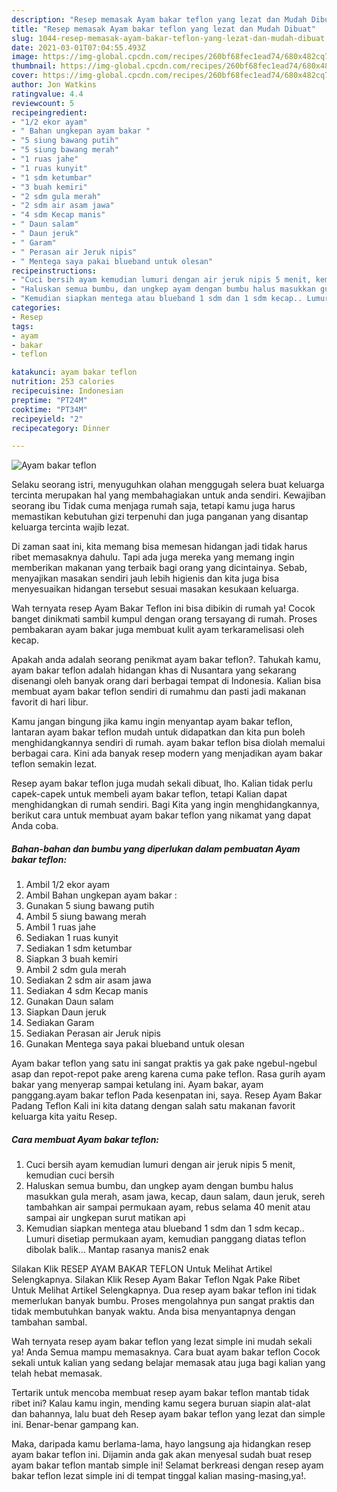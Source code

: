 ```yaml
---
description: "Resep memasak Ayam bakar teflon yang lezat dan Mudah Dibuat"
title: "Resep memasak Ayam bakar teflon yang lezat dan Mudah Dibuat"
slug: 1044-resep-memasak-ayam-bakar-teflon-yang-lezat-dan-mudah-dibuat
date: 2021-03-01T07:04:55.493Z
image: https://img-global.cpcdn.com/recipes/260bf68fec1ead74/680x482cq70/ayam-bakar-teflon-foto-resep-utama.jpg
thumbnail: https://img-global.cpcdn.com/recipes/260bf68fec1ead74/680x482cq70/ayam-bakar-teflon-foto-resep-utama.jpg
cover: https://img-global.cpcdn.com/recipes/260bf68fec1ead74/680x482cq70/ayam-bakar-teflon-foto-resep-utama.jpg
author: Jon Watkins
ratingvalue: 4.4
reviewcount: 5
recipeingredient:
- "1/2 ekor ayam"
- " Bahan ungkepan ayam bakar "
- "5 siung bawang putih"
- "5 siung bawang merah"
- "1 ruas jahe"
- "1 ruas kunyit"
- "1 sdm ketumbar"
- "3 buah kemiri"
- "2 sdm gula merah"
- "2 sdm air asam jawa"
- "4 sdm Kecap manis"
- " Daun salam"
- " Daun jeruk"
- " Garam"
- " Perasan air Jeruk nipis"
- " Mentega saya pakai blueband untuk olesan"
recipeinstructions:
- "Cuci bersih ayam kemudian lumuri dengan air jeruk nipis 5 menit, kemudian cuci bersih"
- "Haluskan semua bumbu, dan ungkep ayam dengan bumbu halus masukkan gula merah, asam jawa, kecap, daun salam, daun jeruk, sereh tambahkan air sampai permukaan ayam, rebus selama 40 menit atau sampai air ungkepan surut matikan api"
- "Kemudian siapkan mentega atau blueband 1 sdm dan 1 sdm kecap.. Lumuri disetiap permukaan ayam, kemudian panggang diatas teflon dibolak balik... Mantap rasanya manis2 enak"
categories:
- Resep
tags:
- ayam
- bakar
- teflon

katakunci: ayam bakar teflon 
nutrition: 253 calories
recipecuisine: Indonesian
preptime: "PT24M"
cooktime: "PT34M"
recipeyield: "2"
recipecategory: Dinner

---
```



![Ayam bakar teflon](https://img-global.cpcdn.com/recipes/260bf68fec1ead74/680x482cq70/ayam-bakar-teflon-foto-resep-utama.jpg)

Selaku seorang istri, menyuguhkan olahan menggugah selera buat keluarga tercinta merupakan hal yang membahagiakan untuk anda sendiri. Kewajiban seorang ibu Tidak cuma menjaga rumah saja, tetapi kamu juga harus memastikan kebutuhan gizi terpenuhi dan juga panganan yang disantap keluarga tercinta wajib lezat.

Di zaman  saat ini, kita memang bisa memesan hidangan jadi tidak harus ribet memasaknya dahulu. Tapi ada juga mereka yang memang ingin memberikan makanan yang terbaik bagi orang yang dicintainya. Sebab, menyajikan masakan sendiri jauh lebih higienis dan kita juga bisa menyesuaikan hidangan tersebut sesuai masakan kesukaan keluarga. 

Wah ternyata resep Ayam Bakar Teflon ini bisa dibikin di rumah ya! Cocok banget dinikmati sambil kumpul dengan orang tersayang di rumah. Proses pembakaran ayam bakar juga membuat kulit ayam terkaramelisasi oleh kecap.

Apakah anda adalah seorang penikmat ayam bakar teflon?. Tahukah kamu, ayam bakar teflon adalah hidangan khas di Nusantara yang sekarang disenangi oleh banyak orang dari berbagai tempat di Indonesia. Kalian bisa membuat ayam bakar teflon sendiri di rumahmu dan pasti jadi makanan favorit di hari libur.

Kamu jangan bingung jika kamu ingin menyantap ayam bakar teflon, lantaran ayam bakar teflon mudah untuk didapatkan dan kita pun boleh menghidangkannya sendiri di rumah. ayam bakar teflon bisa diolah memalui berbagai cara. Kini ada banyak resep modern yang menjadikan ayam bakar teflon semakin lezat.

Resep ayam bakar teflon juga mudah sekali dibuat, lho. Kalian tidak perlu capek-capek untuk membeli ayam bakar teflon, tetapi Kalian dapat menghidangkan di rumah sendiri. Bagi Kita yang ingin menghidangkannya, berikut cara untuk membuat ayam bakar teflon yang nikamat yang dapat Anda coba.

<!--inarticleads1-->

##### Bahan-bahan dan bumbu yang diperlukan dalam pembuatan Ayam bakar teflon:

1. Ambil 1/2 ekor ayam
1. Ambil  Bahan ungkepan ayam bakar :
1. Gunakan 5 siung bawang putih
1. Ambil 5 siung bawang merah
1. Ambil 1 ruas jahe
1. Sediakan 1 ruas kunyit
1. Sediakan 1 sdm ketumbar
1. Siapkan 3 buah kemiri
1. Ambil 2 sdm gula merah
1. Sediakan 2 sdm air asam jawa
1. Sediakan 4 sdm Kecap manis
1. Gunakan  Daun salam
1. Siapkan  Daun jeruk
1. Sediakan  Garam
1. Sediakan  Perasan air Jeruk nipis
1. Gunakan  Mentega saya pakai blueband untuk olesan


Ayam bakar teflon yang satu ini sangat praktis ya gak pake ngebul-ngebul asap dan repot-repot pake areng karena cuma pake teflon. Rasa gurih ayam bakar yang menyerap sampai ketulang ini. Ayam bakar, ayam panggang.ayam bakar teflon Pada kesenpatan ini, saya. Resep Ayam Bakar Padang Teflon Kali ini kita datang dengan salah satu makanan favorit keluarga kita yaitu Resep. 

<!--inarticleads2-->

##### Cara membuat Ayam bakar teflon:

1. Cuci bersih ayam kemudian lumuri dengan air jeruk nipis 5 menit, kemudian cuci bersih
1. Haluskan semua bumbu, dan ungkep ayam dengan bumbu halus masukkan gula merah, asam jawa, kecap, daun salam, daun jeruk, sereh tambahkan air sampai permukaan ayam, rebus selama 40 menit atau sampai air ungkepan surut matikan api
1. Kemudian siapkan mentega atau blueband 1 sdm dan 1 sdm kecap.. Lumuri disetiap permukaan ayam, kemudian panggang diatas teflon dibolak balik... Mantap rasanya manis2 enak


Silakan Klik RESEP AYAM BAKAR TEFLON Untuk Melihat Artikel Selengkapnya. Silakan Klik Resep Ayam Bakar Teflon Ngak Pake Ribet Untuk Melihat Artikel Selengkapnya. Dua resep ayam bakar teflon ini tidak memerlukan banyak bumbu. Proses mengolahnya pun sangat praktis dan tidak membutuhkan banyak waktu. Anda bisa menyantapnya dengan tambahan sambal. 

Wah ternyata resep ayam bakar teflon yang lezat simple ini mudah sekali ya! Anda Semua mampu memasaknya. Cara buat ayam bakar teflon Cocok sekali untuk kalian yang sedang belajar memasak atau juga bagi kalian yang telah hebat memasak.

Tertarik untuk mencoba membuat resep ayam bakar teflon mantab tidak ribet ini? Kalau kamu ingin, mending kamu segera buruan siapin alat-alat dan bahannya, lalu buat deh Resep ayam bakar teflon yang lezat dan simple ini. Benar-benar gampang kan. 

Maka, daripada kamu berlama-lama, hayo langsung aja hidangkan resep ayam bakar teflon ini. Dijamin anda gak akan menyesal sudah buat resep ayam bakar teflon mantab simple ini! Selamat berkreasi dengan resep ayam bakar teflon lezat simple ini di tempat tinggal kalian masing-masing,ya!.

